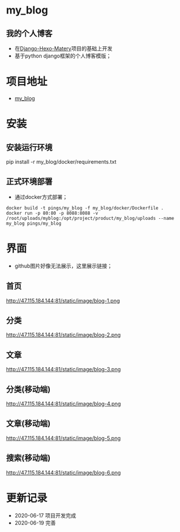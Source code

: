 # my_blog
## 我的个人博客
- 在[Django-Hexo-Matery](https://github.com/sqlsec/Django-Hexo-Matery)项目的基础上开发
- 基于python django框架的个人博客模版；

# 项目地址
- [my_blog](http://time.pings.fun)

# 安装
## 安装运行环境
pip install -r my_blog/docker/requirements.txt
## 正式环境部署
- 通过docker方式部署；
```
docker build -t pings/my_blog -f my_blog/docker/Dockerfile .
docker run -p 80:80 -p 8088:8088 -v /root/uploads/myblog:/opt/project/product/my_blog/uploads --name my_blog pings/my_blog
```

# 界面
- github图片好像无法展示，这里展示链接；
## 首页
http://47.115.184.144:81/static/image/blog-1.png
## 分类
http://47.115.184.144:81/static/image/blog-2.png
## 文章
http://47.115.184.144:81/static/image/blog-3.png
## 分类(移动端)
http://47.115.184.144:81/static/image/blog-4.png
## 文章(移动端)
http://47.115.184.144:81/static/image/blog-5.png
## 搜索(移动端)
http://47.115.184.144:81/static/image/blog-6.png

# 更新记录
- 2020-06-17 项目开发完成
- 2020-06-19 完善